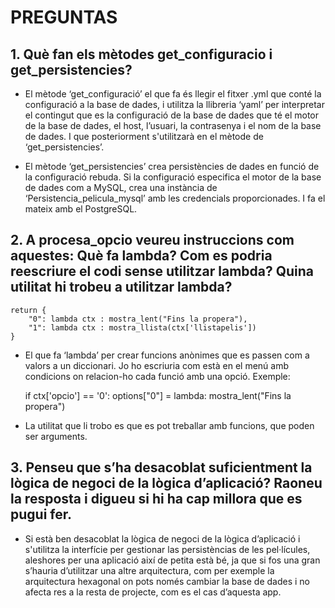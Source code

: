 # PREGUNTAS
## 1. Què fan els mètodes get_configuracio i get_persistencies?
- El mètode ‘get_configuració’ el que fa és llegir el fitxer .yml que conté la configuració a la base de dades, i utilitza la llibreria ‘yaml’ per interpretar el contingut que es la configuració de la base de dades que té el motor de la base de dades, el host, l’usuari, la contrasenya i el nom de la base de dades. I que posteriorment s'utilitzarà en el mètode de ‘get_persistencies’.

- El mètode ‘get_persistencies’ crea persistències de dades en funció de la configuració rebuda. Si la configuració especifica el motor de la base de dades com a MySQL, crea una instància de ‘Persistencia_pelicula_mysql’ amb les credencials proporcionades. I fa el mateix amb el PostgreSQL.


## 2. A procesa_opcio veureu instruccions com aquestes: Què fa lambda? Com es podria reescriure el codi sense utilitzar lambda? Quina utilitat hi trobeu a utilitzar lambda?
    return {
        "0": lambda ctx : mostra_lent("Fins la propera"),
        "1": lambda ctx : mostra_llista(ctx['llistapelis'])
    }
- El que fa ‘lambda’ per crear funcions anònimes que es passen com a valors a un diccionari.
Jo ho escriuria com està en el menú amb condicions on relacion-ho cada funció amb una opció. Exemple:

    if ctx['opcio'] == '0':
        options["0"] = lambda: mostra_lent("Fins la propera")
  
- La utilitat que li trobo es que es pot treballar amb funcions, que poden ser arguments.
## 3. Penseu que s’ha desacoblat suficientment la lògica de negoci de la lògica d’aplicació? Raoneu la resposta i digueu si hi ha cap millora que es pugui fer. 

- Si està ben desacoblat la lògica de negoci de la lògica d’aplicació i s'utilitza la interfície per gestionar las persistèncias de les pel·lícules, aleshores per una aplicació així de petita està bé, ja que si fos una gran s’hauria d’utilitzar una altre arquitectura, com per exemple la arquitectura hexagonal on pots només cambiar la base de dades i no afecta res a la resta de projecte, com es el cas d’aquesta app.
